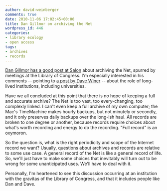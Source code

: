 ```yaml
---
author: david-weinberger
comments: true
date: 2010-11-06 17:02:45+00:00
title: Dan Gillmor on archiving the Net
wordpress_id: 446
categories:
- library ecology
- open access
tags:
- archives
- records
---
```


[Dan Gillmor has a good post at Salon](http://www.salon.com/technology/dan_gillmor/story/index.html?story=/tech/dan_gillmor/2010/11/05/archiving_ourselves) about archiving the Net, spurred by meetings at the Library of Congress. I'm especially interested in his comments -- pointing to [a post by Dave Winer](http://scripting.com/stories/2010/11/03/meetingAtLibraryOfCongress.html) -- about the role of long-lived institutions, including universities.

Have we all concluded at this point that there is no hope of keeping a full and accurate archive? The Net is too vast, too every-changing, too complexly linked. I can't even keep a full archive of my own computer; the Mac's TimeMachine makes hourly backups, but not minutely or secondly, and it only preserves daily backups over the long-ish haul. All records are broken to one degree or another, because records require choices about what's worth recording and energy to do the recording. "Full record" is an oxymoron.

So the question is, what is the right periodicity and scope of the Internet record we want? Usually, questions about archives and records are relative to some use case. A general record of the Net is like a general record of life. So, we'll just have to make some choices that inevitably will turn out to be wrong for some unanticipated uses. We'll have to deal with it.

Personally, I'm heartened to see this discussion occurring at an institution with the gravitas of the Library of Congress, and that it includes people like Dan and Dave.
